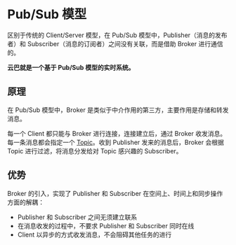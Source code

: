 # Pub/Sub 模型

区别于传统的 Client/Server 模型，在 Pub/Sub 模型中，Publisher（消息的发布者）和 Subscriber（消息的订阅者）之间没有关联，而是借助 Broker 进行通信的。

**云巴就是一个基于 Pub/Sub 模型的实时系统。**

## 原理


在 Pub/Sub 模型中，Broker 是类似于中介作用的第三方，主要作用是存储和转发消息。

每一个 Client 都只能与 Broker 进行连接，连接建立后，通过 Broker 收发消息。每一条消息都会指定一个 [Topic](product_kb_topic_and_alias.md)。收到 Publisher 发来的消息后，Broker 会根据 Topic 进行过滤，将消息分发给对 Topic 感兴趣的 Subscriber。

## 优势

Broker 的引入，实现了 Publisher 和 Subscriber 在空间上、时间上和同步操作方面的解耦：
* Publisher 和 Subscriber 之间无须建立联系
* 在消息收发的过程中，不要求 Publisher 和 Subscriber 同时在线
* Client 以异步的方式收发消息，不会阻碍其他任务的进行
